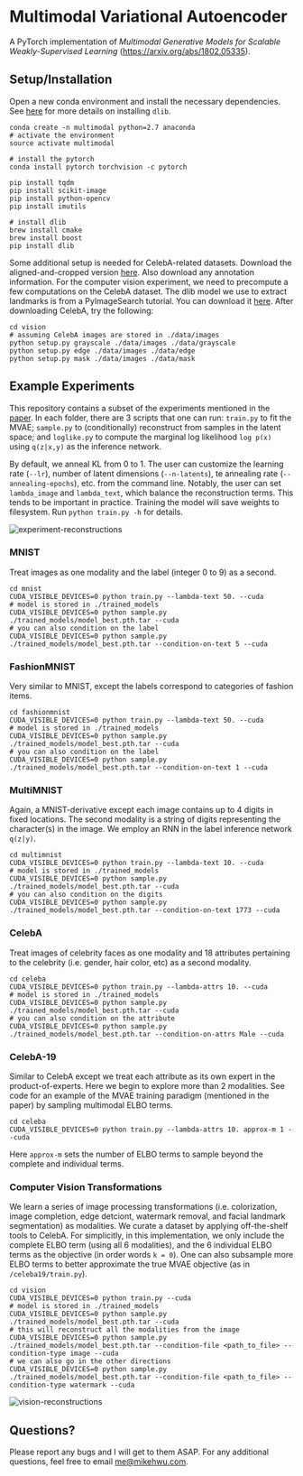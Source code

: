 # Multimodal Variational Autoencoder
A PyTorch implementation of *Multimodal Generative Models for Scalable Weakly-Supervised Learning* (https://arxiv.org/abs/1802.05335).

## Setup/Installation

Open a new conda environment and install the necessary dependencies. See [here](https://www.pyimagesearch.com/2017/03/27/how-to-install-dlib/) for more details on installing `dlib`.
```
conda create -n multimodal python=2.7 anaconda
# activate the environment
source activate multimodal

# install the pytorch
conda install pytorch torchvision -c pytorch

pip install tqdm
pip install scikit-image
pip install python-opencv
pip install imutils

# install dlib
brew install cmake
brew install boost
pip install dlib
```

Some additional setup is needed for CelebA-related datasets. Download the aligned-and-cropped version [here](http://mmlab.ie.cuhk.edu.hk/projects/CelebA.html). Also download any annotation information. For the computer vision experiment, we need to precompute a few computations on the CelebA dataset. The dlib model we use to extract landmarks is from a PyImageSearch tutorial. You can download it [here](https://www.pyimagesearch.com/2017/04/03/facial-landmarks-dlib-opencv-python/). After downloading CelebA, try the following:
```
cd vision
# assuming CelebA images are stored in ./data/images
python setup.py grayscale ./data/images ./data/grayscale
python setup.py edge ./data/images ./data/edge
python setup.py mask ./data/images ./data/mask
```

## Example Experiments
This repository contains a subset of the experiments mentioned in the [paper](https://arxiv.org/abs/1802.05335). In each folder, there are 3 scripts that one can run: `train.py` to fit the MVAE; `sample.py` to (conditionally) reconstruct from samples in the latent space; and `loglike.py` to compute the marginal log likelihood `log p(x)` using `q(z|x,y)` as the inference network. 

By default, we anneal KL from 0 to 1. The user can customize the learning rate (`--lr`), number of latent dimensions (`--n-latents`), te annealing rate (`--annealing-epochs`), etc. from the command line. Notably, the user can set `lambda_image` and `lambda_text`, which balance the reconstruction terms. This tends to be important in practice. Training the model will save weights to filesystem. Run `python train.py -h` for details.

![experiment-reconstructions](./static/reconstructions1.png)

### MNIST 
Treat images as one modality and the label (integer 0 to 9) as a second. 

```
cd mnist
CUDA_VISIBLE_DEVICES=0 python train.py --lambda-text 50. --cuda
# model is stored in ./trained_models
CUDA_VISIBLE_DEVICES=0 python sample.py ./trained_models/model_best.pth.tar --cuda
# you can also condition on the label
CUDA_VISIBLE_DEVICES=0 python sample.py ./trained_models/model_best.pth.tar --condition-on-text 5 --cuda
```

### FashionMNIST
Very similar to MNIST, except the labels correspond to categories of fashion items.

```
cd fashionmnist
CUDA_VISIBLE_DEVICES=0 python train.py --lambda-text 50. --cuda
# model is stored in ./trained_models
CUDA_VISIBLE_DEVICES=0 python sample.py ./trained_models/model_best.pth.tar --cuda
# you can also condition on the label
CUDA_VISIBLE_DEVICES=0 python sample.py ./trained_models/model_best.pth.tar --condition-on-text 1 --cuda
```

### MultiMNIST
Again, a MNIST-derivative except each image contains up to 4 digits in fixed locations. The second modality is a string of digits representing the character(s) in the image. We employ an RNN in the label inference network `q(z|y)`.

```
cd multimnist
CUDA_VISIBLE_DEVICES=0 python train.py --lambda-text 10. --cuda
# model is stored in ./trained_models
CUDA_VISIBLE_DEVICES=0 python sample.py ./trained_models/model_best.pth.tar --cuda
# you can also condition on the digits
CUDA_VISIBLE_DEVICES=0 python sample.py ./trained_models/model_best.pth.tar --condition-on-text 1773 --cuda
```

### CelebA
Treat images of celebrity faces as one modality and 18 attributes pertaining to the celebrity (i.e. gender, hair color, etc) as a second modality.

```
cd celeba
CUDA_VISIBLE_DEVICES=0 python train.py --lambda-attrs 10. --cuda
# model is stored in ./trained_models
CUDA_VISIBLE_DEVICES=0 python sample.py ./trained_models/model_best.pth.tar --cuda
# you can also condition on the attribute
CUDA_VISIBLE_DEVICES=0 python sample.py ./trained_models/model_best.pth.tar --condition-on-attrs Male --cuda
```

### CelebA-19
Similar to CelebA except we treat each attribute as its own expert in the product-of-experts. Here we begin to explore more than 2 modalities. See code for an example of the MVAE training paradigm (mentioned in the paper) by sampling multimodal ELBO terms.

```
cd celeba
CUDA_VISIBLE_DEVICES=0 python train.py --lambda-attrs 10. approx-m 1 --cuda
```

Here `approx-m` sets the number of ELBO terms to sample beyond the complete and individual terms.

### Computer Vision Transformations
We learn a series of image processing transformations (i.e. colorization, image completion, edge detciont, watermark removal, and facial landmark segmentation) as modalities. We curate a dataset by applying off-the-shelf tools to CelebA. For simplicitly, in this implementation, we only include the complete ELBO term (using all 6 modalities), and the 6 individual ELBO terms as the objective (in order words `k = 0`). One can also subsample more ELBO terms to better approximate the true MVAE objective (as in `/celeba19/train.py`).

```
cd vision
CUDA_VISIBLE_DEVICES=0 python train.py --cuda
# model is stored in ./trained_models
CUDA_VISIBLE_DEVICES=0 python sample.py ./trained_models/model_best.pth.tar --cuda
# this will reconstruct all the modalities from the image
CUDA_VISIBLE_DEVICES=0 python sample.py ./trained_models/model_best.pth.tar --condition-file <path_to_file> --condition-type image --cuda
# we can also go in the other directions
CUDA_VISIBLE_DEVICES=0 python sample.py ./trained_models/model_best.pth.tar --condition-file <path_to_file> --condition-type watermark --cuda
```

![vision-reconstructions](./static/reconstructions2.png)

## Questions?
Please report any bugs and I will get to them ASAP. For any additional questions, feel free to email me@mikehwu.com.
